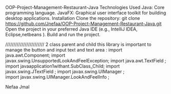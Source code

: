 OOP-Project-Management-Restaurant-Java
Technologies Used 
Java: Core programming language.
JavaFX: Graphical user interface toolkit for building desktop applications.
Installation
Clone the repository:
git clone https://github.com/Jnefaa/OOP-Project-Management-Restaurant-Java.git
Open the project in your preferred Java IDE (e.g., IntelliJ IDEA, Eclipse,netbeans ).
Build and run the project.

//////////////////////// 
2 class parent and child 
this library is important to manage the button and input text and text area : 
import java.awt.Component;
import javax.swing.UnsupportedLookAndFeelException;
 import java.awt.TextField ; 
import javaapplication1withant.SubClass_Child;
 import javax.swing.JTextField ;
import javax.swing.UIManager ;  
import javax.swing.UIManager.LookAndFeelInfo ; 

Nefaa Jmal
